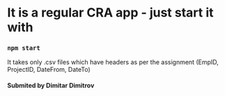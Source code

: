 # It is a regular CRA app - just start it with

### `npm start`

It takes only .csv files which have headers as per the assignment (EmpID, ProjectID, DateFrom, DateTo)

#### Submited by Dimitar Dimitrov
